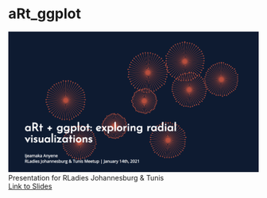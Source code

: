 # aRt_ggplot
![](https://raw.githubusercontent.com/Ijeamakaanyene/aRt_ggplot/main/cover_image.png)
Presentation for RLadies Johannesburg & Tunis <br>
[Link to Slides](https://ijeamakaanyene.github.io/aRt_ggplot/index.html#1)
